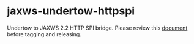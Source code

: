# jaxws-undertow-httpspi

Undertow to JAXWS 2.2 HTTP SPI bridge.
Please review this [document](https://github.com/jbossws/jbossws-cxf/wiki/Sub%E2%80%90project-Releasing) before tagging and releasing.
